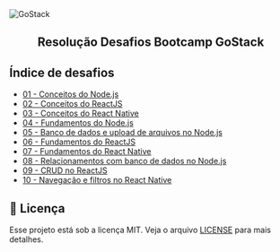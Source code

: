 <img alt="GoStack" src="https://storage.googleapis.com/golden-wind/bootcamp-gostack/header-desafios-new.png" />
<h2 align="center">
  Resolução Desafios Bootcamp GoStack
</h2>

## Índice de desafios

- [01 - Conceitos do Node.js](https://github.com/GRFreire/bootcamp-gostack-desafios/tree/master/gostack-challenge-conceitos-nodejs)
- [02 - Conceitos do ReactJS](https://github.com/GRFreire/bootcamp-gostack-desafios/tree/master/gostack-challenge-conceitos-reactjs)
- [03 - Conceitos do React Native](https://github.com/GRFreire/bootcamp-gostack-desafios/tree/master/gostack-challenge-conceitos-react-native)
- [04 - Fundamentos do Node.js](https://github.com/GRFreire/bootcamp-gostack-desafios/tree/master/gostack-challenge-fundamentos-nodejs)
- [05 - Banco de dados e upload de arquivos no Node.js](https://github.com/GRFreire/bootcamp-gostack-desafios/tree/master/gostack-challenge-database-upload)
- [06 - Fundamentos do ReactJS](https://github.com/GRFreire/bootcamp-gostack-desafios/tree/master/gostack-challenge-fundamentos-reactjs)
- [07 - Fundamentos do React Native](https://github.com/GRFreire/bootcamp-gostack-desafios/tree/master/gostack-challenge-fundamentos-react-native)
- [08 - Relacionamentos com banco de dados no Node.js](https://github.com/GRFreire/bootcamp-gostack-desafios/tree/master/gostack-challenge-database-relations)
- [09 - CRUD no ReactJS](https://github.com/GRFreire/bootcamp-gostack-desafios/tree/master/gostack-challenge-reactjs-crud)
- [10 - Navegação e filtros no React Native](https://github.com/GRFreire/bootcamp-gostack-desafios/tree/master/gostack-challenge-react-native-delivery)

## :memo: Licença

Esse projeto está sob a licença MIT. Veja o arquivo [LICENSE](LICENSE) para mais detalhes.

